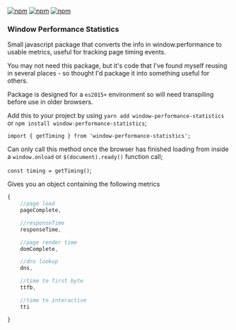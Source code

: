 [![npm](https://img.shields.io/npm/dm/window-performance-statistics.svg)](https://www.npmjs.com/package/window-performance-statistics)
[![npm](https://img.shields.io/npm/dt/window-performance-statistics.svg)](https://www.npmjs.com/package/window-performance-statistics)
[![npm](https://img.shields.io/npm/v/window-performance-statistics.svg)](https://www.npmjs.com/package/window-performance-statistics)

### Window Performance Statistics

Small javascript package that converts the info in window.performance to usable metrics, useful for tracking page timing events. 

You may not need this package, but it's code that I've found myself reusing in several places - so thought I'd package it into something useful for others.

Package is designed for a `es2015+` environment so will need transpiling before use in older browsers.

Add this to your project by using `yarn add window-performance-statistics` or `npm install window-performance-statistics`;

`import { getTiming } from 'window-performance-statistics';`


Can only call this method once the browser has finished loading from inside a `window.onload` or `$(document).ready()` function call;

`const timing = getTiming()`;

Gives you an object containing the following metrics
```javascript
{
    //page load
    pageComplete,

    //responseTime
    responseTime,

    //page render time
    domComplete,

    //dns lookup
    dns,

    //time to first byte
    ttfb,

    //time to interactive
    tti

}
```
